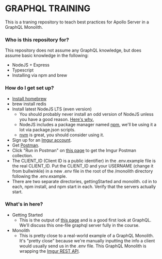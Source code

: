 # GRAPHQL TRAINING #

This is a traning repository to teach best practices for Apollo Server in a GraphQL Monolith.

### Who is this repository for? ###

This repository does not assume any GraphQL knowledge, but does assume basic knowledge in the following:

* NodeJS + Express
* Typescript
* Installing via npm and brew

### How do I get set up? ###

* [Install homebrew](https://brew.sh/)
* brew install redis
* Install latest NodeJS LTS (even version)
    * You should probably never install an odd version of NodeJS unless you have a good reason. [Here's why.](https://nodejs.org/en/about/releases/)
    * NodeJS includes a package manager named [npm](https://www.npmjs.com/), we'll be using it a lot via package.json scripts.
    * [nvm](https://github.com/nvm-sh/nvm) is great, you should consider using it.
* Sign up for an [Imgur account](https://imgur.com/).
* Get [Postman](https://www.postman.com/).
* Click "Run in Postman" on [this page](https://apidocs.imgur.com/) to get the Imgur Postman collection.
* The CLIENT_ID (Client ID is a public identifier) in the .env.example file is the real CLIENT_ID. Put the CLIENT_ID and your USERNAME (change it from bullwinkle) in a new .env file in the root of the /monolith directory following the .env.example.
* There are two separate directories, gettingStarted and monolith. cd in to each, npm install, and npm start in each. Verify that the servers actually start.

### What's in here? ###

* Getting Started
    * This is the output of [this page](https://www.apollographql.com/docs/apollo-server/getting-started/) and is a good first look at GraphQL. We'll discuss this one-file graphql server fully in the course.
* Monolith
    * This is pretty close to a real-world example of a GraphQL Monolith. It's "pretty close" because we're manually inputting the info a client would usually send us in the .env file. This GraphQL Monolith is wrapping the [Imgur REST API](https://apidocs.imgur.com/).
